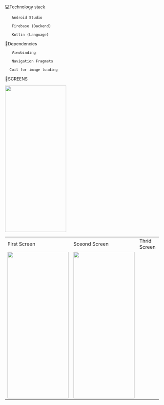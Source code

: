 💻Technology stack

       Android Studio

       Firebase (Backend)

       Kotlin (Language)
 
🔆Dependencies 

       Viewbinding

       Navigation Fragmets

      Coil for image loading

🔆SCREENS
<table>
  <tr>
    <td>First Screen</td>
     <td>Sceond Screen</td>
     <td>Thrid Screen</td>
  </tr>
  <tr>
    <td><img src="https://c8.alamy.com/comp/BFBAM5/red-rose-isolated-on-white-background-BFBAM5.jpg" width=200 height=480></td>
    <td><img src="https://github.com/ahasandev/OnlineSheba-Kotlin/assets/153377141/70c4c61b-aacd-4f5e-9488-6a0ab33dccef
" width=200 height=480></td
    <td><img src="screenshots/Screenshot_1582745139.png" width=200 height=480></td>
  </tr>
 </table>


      
  

